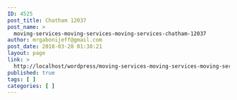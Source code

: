 ```yaml
---
ID: 4525
post_title: Chatham 12037
post_name: >
  moving-services-moving-services-moving-services-chatham-12037
author: mrgabonijeff@gmail.com
post_date: 2018-03-28 01:38:21
layout: page
link: >
  http://localhost/wordpress/moving-services-moving-services-moving-services-chatham-12037/
published: true
tags: [ ]
categories: [ ]
---
```

